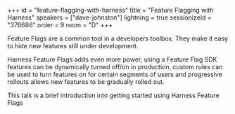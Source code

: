 +++
id = "feature-flagging-with-harness"
title = "Feature Flagging with Harness"
speakers = ["dave-johnston"]
lightning = true
sessionizeId = "376686"
order = 9
room = "D"
+++

Feature Flags are a common tool in a developers toolbox.  They make it easy to hide new features still under development.    

Harness Feature Flags adds even more power, using a Feature Flag SDK features can be dynamically turned off/on in production, custom rules can be used to turn features on for certain segments of users and progressive rollouts allows new features to be gradually rolled out.

This talk is a brief introduction into getting started using Harness Feature Flags